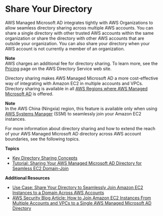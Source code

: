 # Share Your Directory<a name="ms_ad_directory_sharing"></a>

AWS Managed Microsoft AD integrates tightly with AWS Organizations to allow seamless directory sharing across multiple AWS accounts\. You can share a single directory with other trusted AWS accounts within the same organization or share the directory with other AWS accounts that are outside your organization\. You can also share your directory when your AWS account is not currently a member of an organization\. 

**Note**  
AWS charges an additional fee for directory sharing\. To learn more, see the [Pricing](https://aws.amazon.com/directoryservice/pricing/) page on the AWS Directory Service web site\.

Directory sharing makes AWS Managed Microsoft AD a more cost\-effective way of integrating with Amazon EC2 in multiple accounts and VPCs\. Directory sharing is available in all [AWS Regions where AWS Managed Microsoft AD](https://aws.amazon.com/about-aws/global-infrastructure/regional-product-services/) is offered\. 

**Note**  
In the AWS China \(Ningxia\) region, this feature is available only when using [AWS Systems Manager](https://aws.amazon.com/systems-manager/) \(SSM\) to seamlessly join your Amazon EC2 instances\.

For more information about directory sharing and how to extend the reach of your AWS Managed Microsoft AD directory across AWS account boundaries, see the following topics\.

**Topics**
+ [Key Directory Sharing Concepts](ms_ad_directory_sharing_key_concepts.md)
+ [Tutorial: Sharing Your AWS Managed Microsoft AD Directory for Seamless EC2 Domain\-Join](ms_ad_tutorial_directory_sharing.md)

**Additional Resources**
+ [Use Case: Share Your Directory to Seamlessly Join Amazon EC2 Instances to a Domain Across AWS Accounts](https://docs.aws.amazon.com/directoryservice/latest/admin-guide/usecase6.html)
+ [AWS Security Blog Article: How to Join Amazon EC2 Instances From Multiple Accounts and VPCs to a Single AWS Managed Microsoft AD Directory](https://aws.amazon.com/blogs/security/how-to-domain-join-amazon-ec2-instances-aws-managed-microsoft-ad-directory-multiple-accounts-vpcs/)